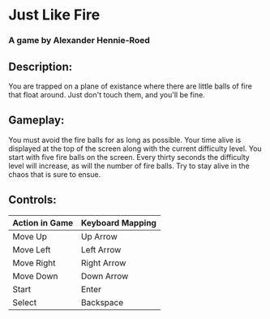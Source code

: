 # Just Like Fire
### A game by Alexander Hennie-Roed

## Description:
You are trapped on a plane of existance where there are little balls of fire that float around. Just don't touch them, and you'll be fine.

## Gameplay:
You must avoid the fire balls for as long as possible. Your time alive is displayed at the top of the screen along with the current difficulty level. You start with five fire balls on the screen. Every thirty seconds the difficulty level will increase, as will the number of fire balls. Try to stay alive in the chaos that is sure to ensue.

## Controls:
Action in Game | Keyboard Mapping
-------------- | ----------------
Move Up     |  Up Arrow  
Move Left   |  Left Arrow  
Move Right  |  Right Arrow  
Move Down   |  Down Arrow  
Start       |  Enter  
Select      |  Backspace  
